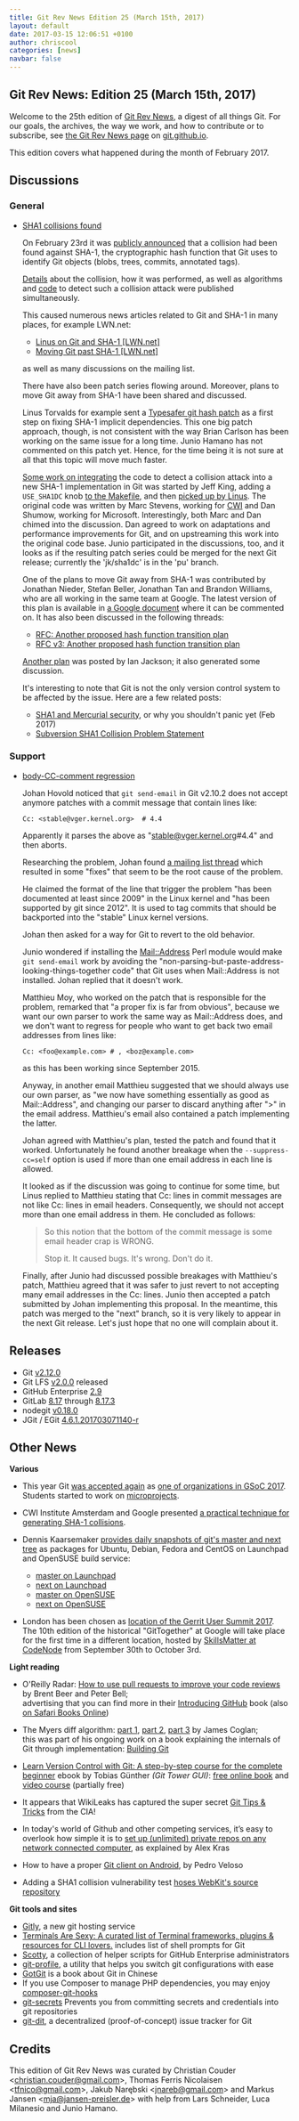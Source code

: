 ```yaml
---
title: Git Rev News Edition 25 (March 15th, 2017)
layout: default
date: 2017-03-15 12:06:51 +0100
author: chriscool
categories: [news]
navbar: false
---
```


## Git Rev News: Edition 25 (March 15th, 2017)

Welcome to the 25th edition of [Git Rev News](https://git.github.io/rev_news/rev_news/),
a digest of all things Git. For our goals, the archives, the way we work, and how to contribute or to
subscribe, see [the Git Rev News page](https://git.github.io/rev_news/rev_news/) on [git.github.io](http://git.github.io).

This edition covers what happened during the month of February 2017.

## Discussions

### General

* [SHA1 collisions found](https://public-inbox.org/git/20170223164306.spg2avxzukkggrpb@kitenet.net/)

  On February 23rd it was [publicly announced](https://security.googleblog.com/2017/02/announcing-first-sha1-collision.html)
  that a collision had been found against SHA-1, the cryptographic hash
  function that Git uses to identify Git objects (blobs, trees, commits,
  annotated tags).

  [Details](https://shattered.it/) about the collision, how it was
  performed, as well as algorithms and [code](https://github.com/cr-marcstevens/sha1collisiondetection)
  to detect such a collision attack were published simultaneously.

  This caused numerous news articles related to Git and SHA-1 in many
  places, for example LWN.net:

  - [Linus on Git and SHA-1 \[LWN.net\]](https://lwn.net/Articles/715621/)
  - [Moving Git past SHA-1 \[LWN.net\]](https://lwn.net/Articles/715716/)

  as well as many discussions on the mailing list.

  There have also been patch series flowing around. Moreover, plans to move Git
  away from SHA-1 have been shared and discussed.

  Linus Torvalds for example sent a
  [Typesafer git hash patch](https://public-inbox.org/git/CA+55aFxYs1zp2c-UPe8EfshNNOxRVxZ2H+ipsnG489NBsE+DLQ@mail.gmail.com/)
  as a first step on fixing SHA-1 implicit dependencies. This one big
  patch approach, though, is not consistent with the way Brian Carlson has
  been working on the same issue for a long time. Junio Hamano has
  not commented on this patch yet. Hence, for the time being it is not sure at all that
  this topic will move much faster.

  [Some work on integrating](http://public-inbox.org/git/20170223230536.tdmtsn46e4lnrimx@sigill.intra.peff.net/)
  the code to detect a collision attack into a new
  SHA-1 implementation in Git was started by Jeff King,
  adding a `USE_SHA1DC` knob [to the Makefile](https://github.com/git/git/blob/beadf5ede3bfd3c1564af299b89c7c8474385247/Makefile#L145),
  and
  then [picked up by Linus](http://public-inbox.org/git/alpine.LFD.2.20.1702281621050.22202@i7.lan/).
  The original code was written by Marc Stevens, working for
  [CWI](https://www.cwi.nl/research-groups/Cryptology) and Dan Shumow,
  working for Microsoft. Interestingly, both Marc and Dan chimed into the
  discussion. Dan agreed to work on adaptations and performance
  improvements for Git, and on upstreaming this work into the original
  code base.
  Junio participated in the discussions, too, and it looks as if the
  resulting patch series could be merged for the next Git release;
  currently the 'jk/sha1dc' is in the 'pu' branch.

  One of the plans to move Git away from SHA-1 was contributed by
  Jonathan Nieder, Stefan Beller, Jonathan Tan and Brandon
  Williams, who are all working in the same team at Google. The latest
  version of this plan is available in
  [a Google document](https://goo.gl/gh2Mzc) where it can be commented
  on. It has also been discussed in the following threads:

  - [RFC: Another proposed hash function transition plan](https://public-inbox.org/git/20170304011251.GA26789@aiede.mtv.corp.google.com/)
  - [RFC v3: Another proposed hash function transition plan](https://public-inbox.org/git/20170307001709.GC26789@aiede.mtv.corp.google.com/)

  [Another plan](http://public-inbox.org/git/22708.8913.864049.452252@chiark.greenend.org.uk/)
  was posted by Ian Jackson; it also generated some discussion.

  It's interesting to note that Git is not the only version control
  system to be affected by the issue. Here are a few related posts:

  - [SHA1 and Mercurial security](https://www.mercurial-scm.org/wiki/mpm/SHA1), or why you shouldn't panic yet (Feb 2017)
  - [Subversion SHA1 Collision Problem Statement](http://blogs.collab.net/subversion/subversion-sha1-collision-problem-statement-prevention-remediation-options)

<!---
### Reviews
-->

### Support

* [body-CC-comment regression](https://public-inbox.org/git/20170216174924.GB2625@localhost/)

  Johan Hovold noticed that `git send-email` in Git v2.10.2 does not
  accept anymore patches with a commit message that contain lines like:

  ```
  Cc: <stable@vger.kernel.org>	# 4.4
  ```

  Apparently it parses the above as "stable@vger.kernel.org#4.4" and
  then aborts.

  Researching the problem, Johan found
  [a mailing list thread](https://public-inbox.org/git/vpqmvi8n71g.fsf@anie.imag.fr/)
  which resulted in some "fixes" that seem to be the root cause of the
  problem.

  He claimed the format of the line that trigger the problem
  "has been documented at least since 2009" in the Linux kernel and "has
  been supported by git since 2012". It is used to tag commits that
  should be backported into the "stable" Linux kernel versions.

  Johan then asked for a way for Git to revert to the old behavior.

  Junio wondered if installing the [Mail::Address](http://search.cpan.org/search?query=Mail%3A%3AAddress&mode=module) Perl module
  would make `git send-email` work by avoiding the
  "non-parsing-but-paste-address-looking-things-together code" that Git
  uses when Mail::Address is not installed. Johan replied that it
  doesn't work.

  Matthieu Moy, who worked on the patch that is responsible for the
  problem, remarked that "a proper fix is far from obvious", because we
  want our own parser to work the same way as Mail::Address does,
  and we don't want to regress for people who want to get back
  two email addresses from lines like:

  ```
  Cc: <foo@example.com> # , <boz@example.com>
  ```

  as this has been working since September 2015.

  Anyway, in another email Matthieu suggested that we should always use our
  own parser, as "we now have something essentially as good as
  Mail::Address", and changing our parser to discard anything after ">"
  in the email address. Matthieu's email also contained a patch
  implementing the latter.

  Johan agreed with Matthieu's plan, tested the patch and found that it
  worked. Unfortunately he found another breakage when the
  `--suppress-cc=self` option is used if more than one email address in
  each line is allowed.

  It looked as if the discussion was going to continue for some time, but
  Linus replied to Matthieu stating that Cc: lines in commit messages are
  not like Cc: lines in email headers. Consequently, we should not accept
  more than one email address in them. He concluded as follows:

  > So this notion that the bottom of the commit message is some email
  > header crap is WRONG.
  >
  > Stop it. It caused bugs. It's wrong. Don't do it.

  Finally, after Junio had discussed possible breakages with Matthieu's
  patch, Matthieu agreed that it was safer to just revert to not
  accepting many email addresses in the Cc: lines. Junio then accepted a
  patch submitted by Johan implementing this proposal.
  In the meantime, this patch was merged to the "next" branch,
  so it is very likely to appear in the next Git release.
  Let's just hope that no one will complain about it.

## Releases

* Git [v2.12.0](http://public-inbox.org/git/xmqqd1e72xs5.fsf@gitster.mtv.corp.google.com/)
* Git LFS [v2.0.0](https://github.com/blog/2328-git-lfs-2-0-0-released) released
* GitHub Enterprise [2.9](https://github.com/blog/2326-github-enterprise-2-9-is-here-with-pull-request-improvements-organization-wide-projects-and-google-cloud-platform-support)
* GitLab [8.17](https://about.gitlab.com/2017/02/22/gitlab-8-17-released/) through [8.17.3](https://about.gitlab.com/2017/03/10/gitlab-8-dot-17-dot-3-released/)
* nodegit [v0.18.0](https://github.com/nodegit/nodegit/releases/tag/v0.18.0)
* JGit / EGit [4.6.1.201703071140-r](http://dev.eclipse.org/mhonarc/lists/jgit-dev/msg03301.html)

## Other News

__Various__

* This year Git [was accepted again](http://public-inbox.org/git/CAP8UFD1+Yn8W3YXF6Wn3=7Kiim9h6WtK7cqDu1G0uF8+CuORQg@mail.gmail.com/) as
  [one of organizations in GSoC 2017](https://summerofcode.withgoogle.com/organizations/5465129203269632/).
  Students started to work on [microprojects](https://git.github.io/SoC-2017-Microprojects/).

* CWI Institute Amsterdam and Google presented
  [a practical technique for generating SHA-1 collisions](https://security.googleblog.com/2017/02/announcing-first-sha1-collision.html).

* Dennis Kaarsemaker [provides daily snapshots of git's master and next tree](http://public-inbox.org/git/1488208102.10235.3.camel@kaarsemaker.net/)
  as packages for Ubuntu, Debian, Fedora and CentOS on Launchpad and OpenSUSE build service:
    - [master on Launchpad](https://launchpad.net/~dennis/+archive/ubuntu/git-master)
    - [next on Launchpad](https://launchpad.net/~dennis/+archive/ubuntu/git-next)
    - [master on OpenSUSE](https://build.opensuse.org/project/show/home:seveas:git-master)
    - [next on OpenSUSE](https://build.opensuse.org/project/show/home:seveas:git-next)


* London has been chosen as
  [location of the Gerrit User Summit 2017](https://gitenterprise.me/2017/03/09/london-to-host-gerrit-user-summit-2017/).
  The 10th edition of the historical "GitTogether" at Google will take
  place for the first time in a different location, hosted by
  [SkillsMatter at CodeNode](https://www.google.com/maps/search/Skills+Matter+%7C+CodeNode,+10+South+Place,+London,+EC2M+7EB,+GB/@51.5185967,-0.0882515,17z/data=!3m1!4b1)
  from September 30th to October 3rd.

__Light reading__

* O'Reilly Radar: [How to use pull requests to improve your code reviews](https://www.oreilly.com/ideas/how-to-use-pull-requests-to-improve-your-code-reviews) by Brent Beer and Peter Bell;  
  advertising that you can find more in their [Introducing GitHub](http://shop.oreilly.com/product/0636920067634.do) book (also [on Safari Books Online](https://www.safaribooksonline.com/library/view/introducing-github/9781491949801/))

* The Myers diff algorithm: [part 1](https://blog.jcoglan.com/2017/02/12/the-myers-diff-algorithm-part-1/), [part 2](https://blog.jcoglan.com/2017/02/15/the-myers-diff-algorithm-part-2/), [part 3](https://blog.jcoglan.com/2017/02/17/the-myers-diff-algorithm-part-3/) by James Coglan;  
  this was part of his ongoing work on a book explaining the internals of Git through implementation: [Building Git](https://building-git.launchrock.com/)

* [Learn Version Control with Git: A step-by-step course for the complete beginner](https://www.git-tower.com/learn/git/ebook/) ebook by Tobias Günther _(Git Tower GUI)_: [free online book](https://www.git-tower.com/learn/git/ebook/en/command-line/introduction) and [video course](https://www.git-tower.com/learn/git/videos) (partially free)

* It appears that WikiLeaks has captured the super secret [Git Tips & Tricks](https://wikileaks.org/ciav7p1/cms/page_1179773.html) from the CIA!

* In today's world of Github and other competing services, it’s easy to overlook how simple it is to [set up (unlimited) private repos on any network connected computer](https://www.alexkras.com/private-git-repository-on-any-computer/), as explained by Alex Kras

* How to have a proper [Git client on Android](https://pedronveloso.com/proper-git-client-android/), by Pedro Veloso

* Adding a SHA1 collision vulnerability test [hoses WebKit's source repository](https://news.ycombinator.com/item?id=13725093)

__Git tools and sites__

* [Gitly](https://gitly.io/), a new git hosting service
* [Terminals Are Sexy: A curated list of Terminal frameworks, plugins & resources for CLI lovers.](https://github.com/k4m4/terminals-are-sexy) includes list of shell prompts for Git
* [Scotty](https://github.com/larsxschneider/scotty), a collection of helper scripts for GitHub Enterprise administrators
* [git-profile](https://github.com/zeeshanu/git-profile), a utility that helps you switch git configurations with ease
* [GotGit](https://github.com/gotgit) is a book about Git in Chinese
* If you use Composer to manage PHP dependencies, you may enjoy [composer-git-hooks](https://github.com/BrainMaestro/composer-git-hooks)
* [git-secrets](https://github.com/awslabs/git-secrets) Prevents you from committing secrets and credentials into git repositories
* [git-dit](https://github.com/neithernut/git-dit), a decentralized (proof-of-concept) issue tracker for Git

## Credits

This edition of Git Rev News was curated by
Christian Couder &lt;<christian.couder@gmail.com>&gt;,
Thomas Ferris Nicolaisen &lt;<tfnico@gmail.com>&gt;,
Jakub Narębski &lt;<jnareb@gmail.com>&gt; and
Markus Jansen &lt;<mja@jansen-preisler.de>&gt;
with help from Lars Schneider, Luca Milanesio
and Junio Hamano.
